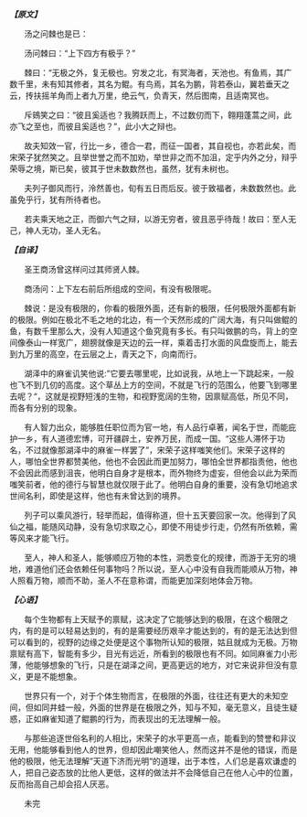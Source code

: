   ***【原文】*** 


ㅤㅤ汤之问棘也是已：

ㅤㅤ汤问棘曰：“上下四方有极乎？”

ㅤㅤ棘曰：“无极之外，复无极也。穷发之北，有冥海者，天池也。有鱼焉，其广数千里，未有知其修者，其名为鲲。有鸟焉，其名为鹏，背若泰山，翼若垂天之云，抟扶摇羊角而上者九万里，绝云气，负青天，然后图南，且适南冥也。

ㅤㅤ斥鴳笑之曰：“彼且奚适也？我腾跃而上，不过数仞而下，翱翔蓬蒿之间，此亦飞之至也，而彼且奚适也？”，此小大之辩也。

ㅤㅤ故夫知效一官，行比一乡，德合一君，而征一国者，其自视也，亦若此矣，而宋荣子犹然笑之。且举世誉之而不加劝，举世非之而不加沮，定乎内外之分，辩乎荣辱之境，斯已矣，彼其于世未数数然也，虽然，犹有未树也。

ㅤㅤ夫列子御风而行，泠然善也，旬有五日而后反。彼于致福者，未数数然也。此虽免乎行，犹有所待者也。

ㅤㅤ若夫乘天地之正，而御六气之辩，以游无穷者，彼且恶乎待哉！故曰：至人无己，神人无功，圣人无名。  



  ***【自译】*** 

ㅤㅤ圣王商汤曾这样问过其师贤人棘。

ㅤㅤ商汤问：上下左右前后所组成的空间，有没有极限呢。

ㅤㅤ棘说：是没有极限的，你看的极限外面，还有新的极限，任何极限外面都有新的极限。例如在极北不毛之地的北边，有一个天然形成的广阔大海，有只叫做鲲的鱼，有数千里那么大，没有人知道这个鱼究竟有多长。有只叫做鹏的鸟，背上的空间像泰山一样宽广，翅膀就像是天边的云一样，乘着击打水面的风盘旋而上，能去到九万里的高空，在云层之上，青天之下，向南而行。

ㅤㅤ湖泽中的麻雀讥笑他说:”它要去哪里呢，比如说我，从地上一下跳起来，一般也飞不到几仞的高度。这个草丛上方的空间，不就是飞行的范围么，他要飞到哪里去呢？“，这就是视野短浅的生物，和视野宽阔的生物，因禀赋高低，所见不同，而各有分别的现象。

ㅤㅤ有人智力出众，能够胜任职位而为官一地，有人品行卓著，闻名于世，而能庇护一乡，有人道德宏博，可开疆辟土，安养万民，而成一国。“这些人滞怀于功名，不过就像那湖泽中的麻雀一样罢了”，宋荣子这样嗤笑他们。宋荣子这样的人，哪怕全世界都赞美他，他也不会因此而更加努力，哪怕全世界都指责他，他也不会因此而感到沮丧，他明白自身才是根本，而外物终为虚妄，但他会以此为荣而嗤笑前者，他的德行与智慧也就仅限于此了。他明白自身的重要，没有急切地追求世间名利，即使是这样，他也有未曾达到的境界。

ㅤㅤ列子可以乘风游行，轻举而起，值得称道，但十五天要回家一次。他得到了风仙之福，能随风动静，没有急切求取之心，即使不用徒步行走，仍然有所依赖，需等风来才能飞行。

ㅤㅤ至人，神人和圣人，能够顺应万物的本性，洞悉变化的规律，而游于无穷的境地，难道他们还会依赖任何事物吗？所以说，至人心中没有自我而能顺从万物，神人照看万物，顺而不助，圣人不在意称谓，而能更加深刻地体会万物。



  ***【心语】*** 

ㅤㅤ每个生物都有上天赋予的禀赋，这决定了它能够达到的极限，在这个极限之内，有的是可以轻易达到的，有的是需要经历艰辛才能达到的，有的是无法达到但可以看到的，视野的边缘之处便是这个事物所认知的极限，姑且就成为无极。万物禀赋有高下，智能有多少，目光有远近，所看到的极限也有不同。如同麻雀力小形薄，他能够想象的飞行，只是在湖泽之间，更高更远的地方，对它来说非但没有意义，更是不能想象。

ㅤㅤ世界只有一个，对于个体生物而言，在极限的外面，往往还有更大的未知空间，但如同井蛙一般，外面的世界是在极限之外，知与不知，毫无意义，且徒生疑惑，正如麻雀知道了鲲鹏的行为，而表现出的无法理解一般。

ㅤㅤ与那些追逐世俗名利的人相比，宋荣子的水平更高一点，能看到的赞誉和非议无用，他能够看到他人的世界，但却因此嘲笑他人，然而这并不是他的错误，而是他的极限，他无法理解”天道下济而光明“的道理，出于本性，人们总是喜欢谦虚的人，把自己姿态放的比他人更低，这样的做法并不会降低自己在他人心中的位置，反而抬高自己却会招人厌恶。

ㅤㅤ未完